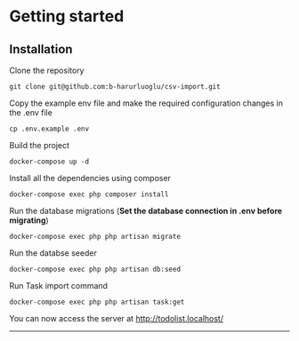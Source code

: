 
# Getting started

## Installation

Clone the repository

    git clone git@github.com:b-harurluoglu/csv-import.git

Copy the example env file and make the required configuration changes in the .env file

    cp .env.example .env

Build the project

    docker-compose up -d

Install all the dependencies using composer

    docker-compose exec php composer install

Run the database migrations (**Set the database connection in .env before migrating**)

    docker-compose exec php php artisan migrate

Run the databse seeder

    docker-compose exec php php artisan db:seed

Run Task import command

    docker-compose exec php php artisan task:get


You can now access the server at http://todolist.localhost/

----------

